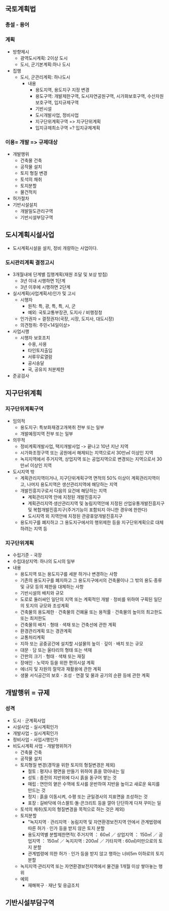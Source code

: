 ## 국토계획법
### 총설 - 용어
### 계획
- 방향제시
    - 광역도시계획: 2이상 도시 
    - 도시, 군기본계획:하나 도시 
- 집행
    - 도시, 군관리계획: 하나도시
        - 내용
            - 용도지역, 용도지구 지정 변경
            - 용도구역: 개발제한구역, 도시자연공원구역, 시가화보호구역, 수산자원보호구역, 입지규제구역
            - 기반시설 
            - 도시개발사업, 정비사업
            - 지구단위계획구역 => 지구단위계획
            - 입지규제최소구역 =? 입지규제계획
### 이용= 개발 => 규제대상
- 개발행위
    - 건축물 건축
    - 공작물 설치
    - 토지 형질 변경
    - 토석의 채취
    - 토지분할
    - 물건적치
- 허가절차
- 기반시설설치
    - 개발밀도관리구역
    - 기반시설부담구역
## 도시계획시설사업
- 도시계획시설을 설치, 정비 개량하는 사업이다.
### 도시관리계획 결정고시
- 3개월내에 단계별 집행계획(재원 조달 및 보상 방침) 
    - 3년 이내 시행하면 1단계
    - 3년 이후에 시행하면 2단계
- 실시계획(사업계획서)인가 및 고시
    - 시행자
        - 원칙: 특, 광, 특, 특, 시, 군
        - 예외: 국토교통부장관, 도지사 / 비행정청
    - 인가권자 = 결정권자(국장, 시장, 도지사, 대도시장)
    - 의견청취: 주민<14일이상>
- 사업시행
    - 시행자 보호조치
        - 수용, 사용
        - 타인토지출입
        - 서류무료열람
        - 공시송달
        - 국, 공유지 처분제한
- 준공검사

## 지구단위계획
### 지구단위계획구역
- 임의적
    - 용도지구: 특보화재경고개복취 전부 또는 일부
    - 개발예정지역 전부 또는 일부
- 의무적
    - 정비계획개발사업, 택지개발사업 -> 끝나고 10년 지난 지역
    - 시가화조정구역 또는 공원에서 해제되는 지역으로서 30만㎡ 이상인 지역
    - 녹지지역에서 주거지역, 상업지역 또는 공업지역으로 변경되는 지역으로서 30만㎡ 이상인 지역
- 도시지역 밖
    - 계획관리지역이거나, 지구단위계획구역 면적의 50% 이상이 계획관리지역이고, 나머지 용도지역은 생산관리지역에 해당하는 지역
    - 개발진흥지구로서 다음의 요건에 해당하는 지역
        - 계획관리지역 안에 지정된 개발진흥지구
        - 계획관리지역·생산관리지역 및 농림지역안에 지정된 산업유통개발진흥지구 및 복합개발진흥지구(주거기능이 포함되지 아니한 경우에 한한다)
        - 도시지역 외 지역안에 지정된 관광휴양개발진흥지구
    - 용도지구를 폐지하고 그 용도지구에서의 행위제한 등을 지구단위계획으로 대체하려는 지역 등
### 지구단위계획
- 수립기준 - 국장
- 수립대상지역: 하나의 도시의 일부
- 내용
    - 용도지역 또는 용도지구를 세분 하거나 변경하는 사항
    - 기존의 용도지구를 폐지하고 그 용도지구에서의 건축물이나 그 밖의 용도·종류 및 규모 등의 제한을 대체하는 사항
    - 기반시설의 배치와 규모
    - 도로로 둘러싸인 일단의 지역 또는 계획적인 개발ㆍ정비를 위하여 구획된 일단의 토지의 규모와 조성계획
    - 건축물의 용도제한ㆍ건축물의 건폐율 또는 용적률ㆍ건축물의 높이의 최고한도 또는 최저한도
    - 건축물의 배치ㆍ형태ㆍ색채 또는 건축선에 관한 계획
    - 환경관리계획 또는 경관계획
    - 교통처리계획
    - 지하 또는 공중공간에 설치할 시설물의 높이ㆍ깊이ㆍ배치 또는 규모
    - 대문ㆍ담 또는 울타리의 형태 또는 색채
    - 간판의 크기ㆍ형태ㆍ색채 또는 재질
    - 장애인ㆍ노약자 등을 위한 편의시설 계획
    - 에너지 및 자원의 절약과 재활용에 관한 계획
    - 생물 서식공간의 보호ㆍ조성ㆍ연결 및 물과 공기의 순환 등에 관한 계획
## 개발행위 = 규제
### 성격
- 도시ㆍ군계획사업
- 시설사업 - 실시계획인가
- 개발사업 - 실시계획인가
- 정비사업 - 사업시행인가
- 비도시계획 사업 - 개발행위허가
    - 건축물 건축
    - 공작물 설치
    - 토지형질 변경(경작을 위한 토지의 형질변경은 제외)
        - 절토 : 평지나 평면을 만들기 위하여 흙을 깎아내는 일
        - 성토 : 종전의 지반위에 다시 흙을 돋구어 쌓는 것
        - 매립 : 연안의 옅은 수역에 토사를 운반하여 지반을 높이고 새로운 육지를 만드는 것
        - 정지 : 흙을 이동시켜, 수평 또는 균일경사의 지표면을 조성하는 것
        - 포장 : 길바닥에 아스팔트·돌·콘크리트 등을 깔아 단단하게 다져 꾸미는 일
    - 토석의 채취(토지의 형질변경을 목적으로 하는 것은 제외)
    - 토지분할
        - "녹지지역ㆍ관리지역ㆍ농림지역 및 자연환경보전지역 안에서 관계법령에 따른 허가ㆍ인가 등을 받지 않은 토지 분할
        - 용도지역별 분할제한면적( 주거지역 ： 60㎡ ／ 상업지역 ： 150㎡ ／ 공업지역 ： 150㎡ ／ 녹지지역 : 200㎡ ／ 기타지역 : 60㎡)미만으로의 토지 분할
        - 관계법령에 의한 허가ㆍ인가 등을 받지 않고 행하는 너비5m 이하로의 토지 분할
    - 녹지지역·관리지역 또는 자연환경보전지역에서 물건을 1개월 이상 쌓아놓는 행위
    - 예외
        - 재해복구ㆍ재난 및 응급조치
## 기반시설부담구역